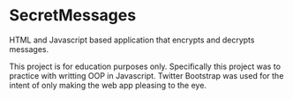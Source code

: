 SecretMessages
==============

HTML and Javascript based application that encrypts and decrypts messages.

This project is for education purposes only. Specifically this project was to practice with writting OOP in Javascript.
Twitter Bootstrap was used for the intent of only making the web app pleasing to the eye.
